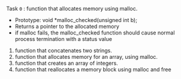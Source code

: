 Task `0` : function that allocates memory using malloc.
* Prototype: void *malloc_checked(unsigned int b);
* Returns a pointer to the allocated memory
* if malloc fails, the malloc_checked function should cause normal process termination with a status value 
1. function that concatenates two strings.
2. function that allocates memory for an array, using malloc.
3. function that creates an array of integers.
4. function that reallocates a memory block using malloc and free
